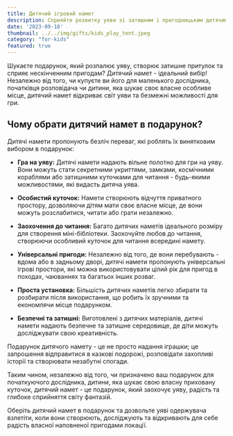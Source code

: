 ```yaml
---
title: Дитячий ігровий намет
description: Сприяйте розвитку уяви зі затишним і пригодницьким дитячим наметом.
date: '2023-09-18'
thumbnail: ../../img/gifts/kids_play_tent.jpeg
category: "for-kids"
featured: true
---
```

Шукаєте подарунок, який розпалює уяву, створює затишне притулок та сприяє нескінченним пригодам? Дитячий намет - ідеальний вибір! Незалежно від того, чи купуєте ви його для маленького дослідника, початківця розповідача чи дитини, яка шукає своє власне особливе місце, дитячий намет відкриває світ уяви та безмежні можливості для гри.

## Чому обрати дитячий намет в подарунок?

Дитячі намети пропонують безліч переваг, які роблять їх винятковим вибором в подарунок:

- **Гра на уяву:** Дитячі намети надають вільне полотно для гри на уяву. Вони можуть стати секретними укриттями, замками, космічними кораблями або затишними куточками для читання - будь-якими можливостями, які видасть дитяча уява.

- **Особистий куточок:** Намети створюють відчуття приватного простору, дозволяючи дітям мати своє власне місце, де вони можуть розслабитися, читати або грати незалежно.

- **Заохочення до читання:** Багато дитячих наметів ідеального розміру для створення міні-бібліотеки. Заохочуйте любов до читання, створюючи особливий куточок для читання всередині намету.

- **Універсальні пригоди:** Незалежно від того, де вони перебувають - вдома або в задньому дворі, дитячі намети пропонують універсальні ігрові простори, які можна використовувати цілий рік для пригод в походах, чаюваннях та багатьох інших розваг.

- **Проста установка:** Більшість дитячих наметів легко збирати та розбирати після використання, що робить їх зручними та економлячи місце подарунком.

- **Безпечні та затишні:** Виготовлені з дитячих матеріалів, дитячі намети надають безпечне та затишне середовище, де діти можуть досліджувати свою креативність.

Подарунок дитячого намету - це не просто надання іграшки; це запрошення відправитися в казкові подорожі, розповідати захопливі історії та створювати незабутні спогади.

Таким чином, незалежно від того, чи призначено ваш подарунок для початкуючого дослідника, дитини, яка шукає свою власну приховану куточок, дитячий намет - це подарунок, який заохочує уяву, радість та глибоке сприйняття світу фантазій.

Оберіть дитячий намет в подарунок та дозвольте уяві одержувача взлетіти, коли вони створюють, досліджують та відкривають для себе радість власної наповненої пригодами локації.
